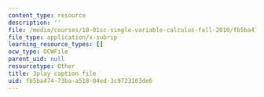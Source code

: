 ```yaml
---
content_type: resource
description: ''
file: /media/courses/18-01sc-single-variable-calculus-fall-2010/fb5ba47473baa51804ed3c9723103de6_Bv9kVDcj7yo.srt
file_type: application/x-subrip
learning_resource_types: []
ocw_type: OCWFile
parent_uid: null
resourcetype: Other
title: 3play caption file
uid: fb5ba474-73ba-a518-04ed-3c9723103de6
---
```

